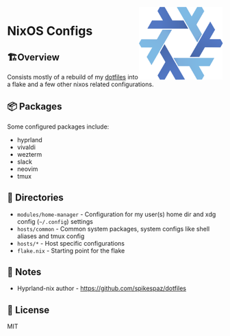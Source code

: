 <img align="right" src="https://raw.githubusercontent.com/NixOS/nixos-artwork/master/logo/nix-snowflake.svg" width="196px" />

# NixOS Configs

## 🏗️Overview

Consists mostly of a rebuild of my [dotfiles](https://github.com/ndom91/dotfiles) into a flake and a few other nixos related configurations.

## 📦 Packages

Some configured packages include:

- hyprland
- vivaldi
- wezterm
- slack
- neovim
- tmux

## 📂 Directories

- `modules/home-manager` - Configuration for my user(s) home dir and xdg config (`~/.config`) settings
- `hosts/common` - Common system packages, system configs like shell aliases and tmux config
- `hosts/*` - Host specific configurations
- `flake.nix` - Starting point for the flake

## 📓 Notes

- Hyprland-nix author - https://github.com/spikespaz/dotfiles

## 📝 License

MIT
